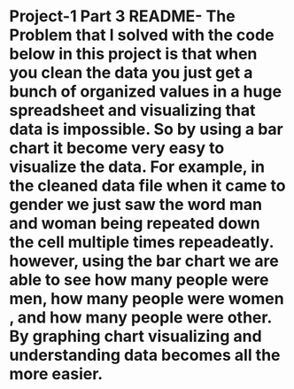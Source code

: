 # Project-1 Part 3 README- The Problem that I solved with the code below in this project is that when you clean the data you just get a bunch of organized values in a huge spreadsheet and visualizing that data is impossible. So by using a bar chart it become very easy to visualize the data. For example, in the cleaned data file when it came to gender we just saw the word man and woman being repeated down the cell multiple times repeadeatly. however, using the bar chart we are able to see how many people were men, how many people were women , and how many people were other. By graphing chart visualizing and understanding data becomes all the more easier. 
